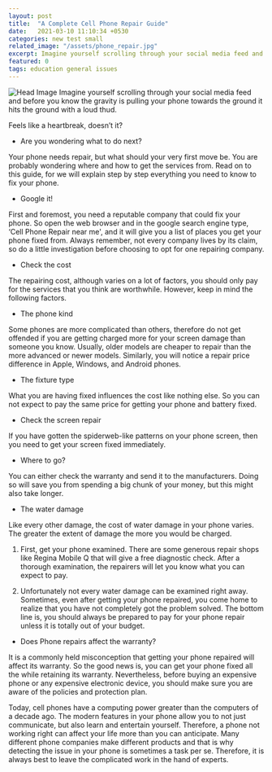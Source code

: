 ```yaml
---
layout: post
title:  "A Complete Cell Phone Repair Guide"
date:   2021-03-10 11:10:34 +0530
categories: new test small
related_image: "/assets/phone_repair.jpg"
excerpt: Imagine yourself scrolling through your social media feed and before you know the gravity is pulling your phone towards the ground...
featured: 0
tags: education general issues
---
```

![Head Image](/assets/phone_repair.jpg)
Imagine yourself scrolling through your social media feed and before 
you know the gravity is pulling your phone towards the ground it hits 
the ground with a loud thud.

Feels like a heartbreak, doesn’t it?

- Are you wondering what to do next?

Your phone needs repair, but what should your very first move be. You
 are probably wondering where and how to get the services from. Read on 
to this guide, for we will explain step by step everything you need to 
know to fix your phone.

- Google it!

First and foremost, you need a reputable company that could fix your 
phone. So open the web browser and in the google search engine type, ‘Cell Phone Repair near me',
 and it will give you a list of places you get your phone fixed from. 
Always remember, not every company lives by its claim, so do a little 
investigation before choosing to opt for one repairing company.

- Check the cost

The repairing cost, although varies on a lot of factors, you should 
only pay for the services that you think are worthwhile. However, keep 
in mind the following factors.

- The phone kind 

Some phones are more complicated than others, therefore do not get 
offended if you are getting charged more for your screen damage than 
someone you know. Usually, older models are cheaper to repair than the 
more advanced or newer models. Similarly, you will notice a repair price
 difference in Apple, Windows, and Android phones.

- The fixture type

What you are having fixed influences the cost like nothing else. So 
you can not expect to pay the same price for getting your phone and 
battery fixed. 

- Check the screen repair

 If you have gotten the spiderweb-like patterns on your phone screen, then you need to get your screen fixed immediately.

- Where to go?

You can either check the warranty and send it to the manufacturers. 
Doing so will save you from spending a big chunk of your money, but this
 might also take longer.

- The water damage

Like every other damage, the cost of water damage in your phone 
varies. The greater the extent of damage the more you would be charged.

1. First, get your phone examined. There are some generous repair shops
  like Regina Mobile Q that will give a free diagnostic check. After a 
  thorough examination, the repairers will let you know what you can 
  expect to pay.
  
2. Unfortunately not every water damage can be examined right away. 
  Sometimes, even after getting your phone repaired, you come home to 
  realize that you have not completely got the problem solved. The bottom 
  line is, you should always be prepared to pay for your phone repair 
  unless it is totally out of your budget.
  

- Does Phone repairs affect the warranty?

It is a commonly held misconception that getting your phone repaired 
will affect its warranty. So the good news is, you can get your phone 
fixed all the while retaining its warranty. Nevertheless, before buying 
an expensive phone or any expensive electronic device, you should make 
sure you are aware of the policies and protection plan.

Today, cell phones have a computing power greater than the computers 
of a decade ago. The modern features in your phone allow you to not just
 communicate, but also learn and entertain yourself. Therefore, a phone 
not working right can affect your life more than you can anticipate. 
Many different phone companies make different products and that is why 
detecting the issue in your phone is sometimes a task per se. Therefore,
 it is always best to leave the complicated work in the hand of experts.